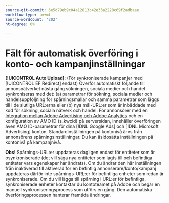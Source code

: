 ```yaml
---
source-git-commit: 6e5d79eb9c04a12813c42e33a2228c69f2adbaae
workflow-type: tm+mt
source-wordcount: '202'
ht-degree: 0%

---
```

# Fält för automatisk överföring i konto- och kampanjinställningar

**[!UICONTROL Auto Upload]:** (För synkroniserade kampanjer med [!UICONTROL EF Redirect] endast) Överför automatiskt följande till annonsnätverket nästa gång sökningen, sociala medier och handel synkroniseras med det: (a) parametrar för sökning, sociala medier och handelsuppföljning för spårningsmallar och samma parametrar som läggs till i de slutliga URL:erna eller (b) nya mål-URL:er som är inbäddade med kod för sökning, sociala nätverk och handel. För annonsörer med en [Integration mellan Adobe Advertising och Adobe Analytics](https://experienceleague.adobe.com/docs/advertising/integrations/analytics/overview.html) och en konfiguration av AMO ID (s_kwcid) på serversidan, innehåller överföringen även AMO ID-parametrar för dina [!DNL Google Ads] och [!DNL Microsoft Advertising] konton. Standardinställningen på kontonivå ärvs från annonsörens spårningsinställningar. Du kan åsidosätta inställningen på kontonivå på kampanjnivå.

**Obs!** Spårnings-URL:er uppdateras dagligen endast för entiteter som är osynkroniserade (det vill säga nya entiteter som lagts till och befintliga entiteter vars egenskaper har ändrats). Om du ändrar den här inställningen från inaktiverad till aktiverad för en befintlig annonserare/konto/kampanj uppdateras därför inte spårnings-URL:er för befintliga enheter som redan är synkroniserade. Om du vill lägga till spårning i URL:er för befintliga, synkroniserade enheter kontaktar du kontoteamet på Adobe och begär en manuell synkroniseringsprocess som utförs en gång. Den automatiska överföringsprocessen hanterar framtida ändringar.
